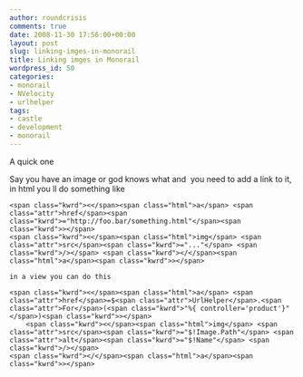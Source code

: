 ```yaml
---
author: roundcrisis
comments: true
date: 2008-11-30 17:56:00+00:00
layout: post
slug: linking-imges-in-monorail
title: Linking imges in Monorail
wordpress_id: 50
categories:
- monorail
- NVelocity
- urlhelper
tags:
- castle
- development
- monorail
---
```


A quick one 

Say you have an image or god knows what and  you need to add a link to it, in html you ll do something like



    
    <span class="kwrd"><</span><span class="html">a</span> <span class="attr">href</span><span class="kwrd">="http://foo.bar/something.html"</span><span class="kwrd">></span>
    <span class="kwrd"><</span><span class="html">img</span> <span class="attr">src</span><span class="kwrd">="..."</span> <span class="kwrd">/></span> <span class="kwrd"></</span><span class="html">a</span><span class="kwrd">></span>
    
    in a view you can do this
    
    <span class="kwrd"><</span><span class="html">a</span> <span class="attr">href</span>=$<span class="attr">UrlHelper</span>.<span class="attr">For</span>(<span class="kwrd">"%{ controller='product'}"</span>)<span class="kwrd">></span>  
        <span class="kwrd"><</span><span class="html">img</span> <span class="attr">src</span><span class="kwrd">="$!Image.Path"</span> <span class="attr">alt</span><span class="kwrd">="$!Name"</span> <span class="kwrd">/></span>
    <span class="kwrd"></</span><span class="html">a</span><span class="kwrd">></span>
